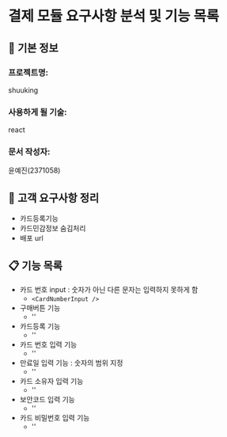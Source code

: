 # 결제 모듈 요구사항 분석 및 기능 목록

## 📌 기본 정보

### 프로젝트명:

shuuking

### 사용하게 될 기술:

react

### 문서 작성자:

윤예진(2371058)

## 📝 고객 요구사항 정리

- 카드등록기능
- 카드민감정보 숨김처리
- 배포 url

## 📋 기능 목록

- 카드 번호 input : 숫자가 아닌 다른 문자는 입력하지 못하게 함
  - `<CardNumberInput />`
- 구매버튼 기능
  - '<BuyingButton/>'
- 카드등록 기능
  - '<CardRegister/>'
- 카드 번호 입력 기능
  - '<CardNumberInputField/>'
- 만료일 입력 기능 : 숫자의 범위 지정
  - '<ExpirationInput/>'
- 카드 소유자 입력 기능
  - '<CardOwnerInput>'
- 보안코드 입력 기능
  - '<SecureCodeInput/>'
- 카드 비밀번호 입력 기능
  - '<CardPasswordInput>'

